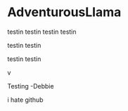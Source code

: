 # AdventurousLlama


testin testin
testin testin

testin testin

testin testin

v

Testing -Debbie

i hate github